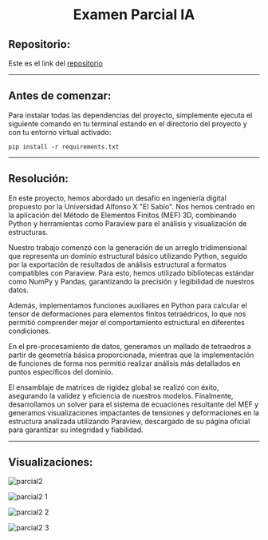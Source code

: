 <h1 align="center">Examen Parcial IA</h1>

<h2>Repositorio:</h2>

Este es el link del [repositorio](https://github.com/albabernal03/Parcial2/tree/main)

-------------------------------------------------

<h2>Antes de comenzar:</h2>

Para instalar todas las dependencias del proyecto, simplemente ejecuta el siguiente comando en tu terminal estando en el directorio del proyecto y con tu entorno virtual activado:

```
pip install -r requirements.txt
```
---------------------------------
<h2>Resolución:</h2>

En este proyecto, hemos abordado un desafío en ingeniería digital propuesto por la Universidad Alfonso X "El Sabio". Nos hemos centrado en la aplicación del Método de Elementos Finitos (MEF) 3D, combinando Python y herramientas como Paraview para el análisis y visualización de estructuras.

Nuestro trabajo comenzó con la generación de un arreglo tridimensional que representa un dominio estructural básico utilizando Python, seguido por la exportación de resultados de análisis estructural a formatos compatibles con Paraview. Para esto, hemos utilizado bibliotecas estándar como NumPy y Pandas, garantizando la precisión y legibilidad de nuestros datos.

Además, implementamos funciones auxiliares en Python para calcular el tensor de deformaciones para elementos finitos tetraédricos, lo que nos permitió comprender mejor el comportamiento estructural en diferentes condiciones.

En el pre-procesamiento de datos, generamos un mallado de tetraedros a partir de geometría básica proporcionada, mientras que la implementación de funciones de forma nos permitió realizar análisis más detallados en puntos específicos del dominio.

El ensamblaje de matrices de rigidez global se realizó con éxito, asegurando la validez y eficiencia de nuestros modelos. Finalmente, desarrollamos un solver para el sistema de ecuaciones resultante del MEF y generamos visualizaciones impactantes de tensiones y deformaciones en la estructura analizada utilizando Paraview, descargado de su página oficial para garantizar su integridad y fiabilidad.

-----------------------------------------------------
<h2>Visualizaciones:</h2>

![parcial2](https://github.com/albabernal03/Parcial2/assets/91721875/a6eb427e-2a2c-439e-98eb-94f5224f4ab8)

![parcial2 1](https://github.com/albabernal03/Parcial2/assets/91721875/0abb0270-7259-4703-9c7f-dc9d5a36cd92)

![parcial2 2](https://github.com/albabernal03/Parcial2/assets/91721875/b4472417-e26e-4816-afe6-e6eaa14bcc78)

![parcial2 3](https://github.com/albabernal03/Parcial2/assets/91721875/be3e5897-2f38-4fde-8086-6d2da1b71cd6)

